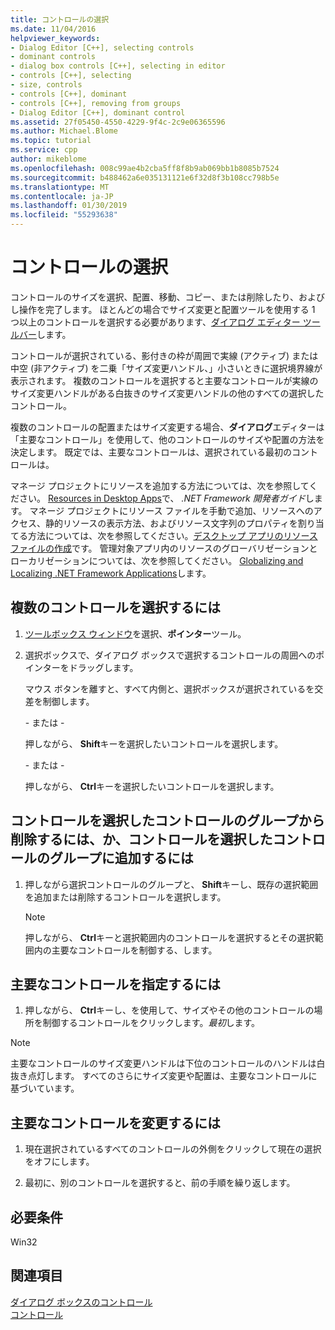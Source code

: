 ```yaml
---
title: コントロールの選択
ms.date: 11/04/2016
helpviewer_keywords:
- Dialog Editor [C++], selecting controls
- dominant controls
- dialog box controls [C++], selecting in editor
- controls [C++], selecting
- size, controls
- controls [C++], dominant
- controls [C++], removing from groups
- Dialog Editor [C++], dominant control
ms.assetid: 27f05450-4550-4229-9f4c-2c9e06365596
ms.author: Michael.Blome
ms.topic: tutorial
ms.service: cpp
author: mikeblome
ms.openlocfilehash: 008c99ae4b2cba5ff8f8b9ab069bb1b8085b7524
ms.sourcegitcommit: b488462a6e035131121e6f32d8f3b108cc798b5e
ms.translationtype: MT
ms.contentlocale: ja-JP
ms.lasthandoff: 01/30/2019
ms.locfileid: "55293638"
---
```

# <a name="selecting-controls"></a>コントロールの選択

コントロールのサイズを選択、配置、移動、コピー、または削除したり、およびし操作を完了します。 ほとんどの場合でサイズ変更と配置ツールを使用する 1 つ以上のコントロールを選択する必要があります、[ダイアログ エディター ツールバー](../windows/showing-or-hiding-the-dialog-editor-toolbar.md)します。

コントロールが選択されている、影付きの枠が周囲で実線 (アクティブ) または中空 (非アクティブ) を二乗「サイズ変更ハンドル、」小さいときに選択境界線が表示されます。 複数のコントロールを選択すると主要なコントロールが実線のサイズ変更ハンドルがある白抜きのサイズ変更ハンドルの他のすべての選択したコントロール。

複数のコントロールの配置またはサイズ変更する場合、**ダイアログ**エディターは「主要なコントロール」を使用して、他のコントロールのサイズや配置の方法を決定します。 既定では、主要なコントロールは、選択されている最初のコントロールは。

マネージ プロジェクトにリソースを追加する方法については、次を参照してください。 [Resources in Desktop Apps](/dotnet/framework/resources/index)で、 *.NET Framework 開発者ガイド*します。 マネージ プロジェクトにリソース ファイルを手動で追加、リソースへのアクセス、静的リソースの表示方法、およびリソース文字列のプロパティを割り当てる方法については、次を参照してください。[デスクトップ アプリのリソース ファイルの作成](/dotnet/framework/resources/creating-resource-files-for-desktop-apps)です。 管理対象アプリ内のリソースのグローバリゼーションとローカリゼーションについては、次を参照してください。 [Globalizing and Localizing .NET Framework Applications](/dotnet/standard/globalization-localization/index)します。

## <a name="to-select-multiple-controls"></a>複数のコントロールを選択するには

1. [ツールボックス ウィンドウ](/visualstudio/ide/reference/toolbox)を選択、**ポインター**ツール。

1. 選択ボックスで、ダイアログ ボックスで選択するコントロールの周囲へのポインターをドラッグします。

   マウス ボタンを離すと、すべて内側と、選択ボックスが選択されているを交差を制御します。

   \- または -

   押しながら、 **Shift**キーを選択したいコントロールを選択します。

   \- または -

   押しながら、 **Ctrl**キーを選択したいコントロールを選択します。

## <a name="to-remove-a-control-from-a-group-of-selected-controls-or-to-add-a-control-to-a-group-of-selected-controls"></a>コントロールを選択したコントロールのグループから削除するには、か、コントロールを選択したコントロールのグループに追加するには

1. 押しながら選択コントロールのグループと、 **Shift**キーし、既存の選択範囲を追加または削除するコントロールを選択します。

   > [!NOTE]
   > 押しながら、 **Ctrl**キーと選択範囲内のコントロールを選択するとその選択範囲内の主要なコントロールを制御する、します。

## <a name="to-specify-the-dominant-control"></a>主要なコントロールを指定するには

1. 押しながら、 **Ctrl**キーし、を使用して、サイズやその他のコントロールの場所を制御するコントロールをクリックします。*最初*します。

> [!NOTE]
> 主要なコントロールのサイズ変更ハンドルは下位のコントロールのハンドルは白抜き点灯します。 すべてのさらにサイズ変更や配置は、主要なコントロールに基づいています。

## <a name="to-change-the-dominant-control"></a>主要なコントロールを変更するには

1. 現在選択されているすべてのコントロールの外側をクリックして現在の選択をオフにします。

1. 最初に、別のコントロールを選択すると、前の手順を繰り返します。

## <a name="requirements"></a>必要条件

Win32

## <a name="see-also"></a>関連項目

[ダイアログ ボックスのコントロール](../windows/controls-in-dialog-boxes.md)<br/>
[コントロール](../mfc/controls-mfc.md)